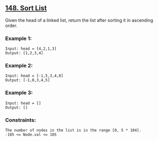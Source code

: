 ## [148. Sort List](https://leetcode.com/problems/sort-list/description/)

Given the head of a linked list, return the list after sorting it in ascending order.

 

### Example 1:

```
Input: head = [4,2,1,3]
Output: [1,2,3,4]
```
### Example 2:

```
Input: head = [-1,5,3,4,0]
Output: [-1,0,3,4,5]
```
### Example 3:
```
Input: head = []
Output: []
 ```

### Constraints:
```
The number of nodes in the list is in the range [0, 5 * 104].
-105 <= Node.val <= 105
```

